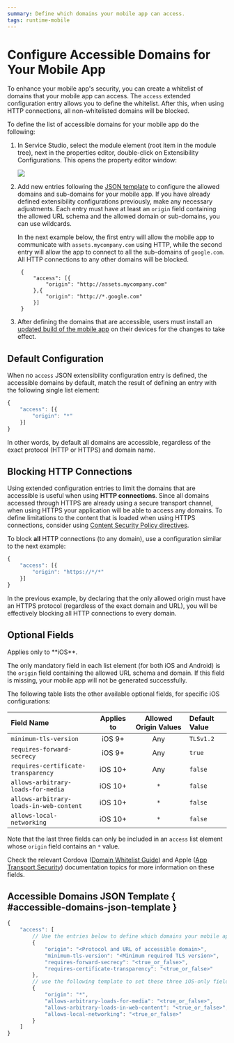 ```yaml
---
summary: Define which domains your mobile app can access.
tags: runtime-mobile
---
```


# Configure Accessible Domains for Your Mobile App

To enhance your mobile app's security, you can create a whitelist of domains that your mobile app can access. The `access` extended configuration entry allows you to define the whitelist. After this, when using HTTP connections, all non-whitelisted domains will be blocked.

To define the list of accessible domains for your mobile app do the following:

1. In Service Studio, select the module element \(root item in the module tree\), next in the properties editor, double-click on Extensibility Configurations. This opens the property editor window:

   ![](../../../.gitbook/assets/ss_extensibility_in_module_properties.png)

2. Add new entries following the [JSON template](configure-accessible-domains.md#accessible-domains-json-template%3E) to configure the allowed domains and sub-domains for your mobile app. If you have already defined extensibility configurations previously, make any necessary adjustments. Each entry must have at least an `origin` field containing the allowed URL schema and the allowed domain or sub-domains, you can use wildcards.

   In the next example below, the first entry will allow the mobile app to communicate with `assets.mycompany.com` using HTTP, while the second entry will allow the app to connect to all the sub-domains of `google.com`. All HTTP connections to any other domains will be blocked.

   ```text
    {
        "access": [{
            "origin": "http://assets.mycompany.com"
        },{
            "origin": "http://*.google.com"
        }]
    }
   ```

3. After defining the domains that are accessible, users must install an [updated build of the mobile app](../mobile-app-update-scenarios.md#situations-when-the-user-must-install-a-new-build%3E) on their devices for the changes to take effect.

## Default Configuration

When no `access` JSON extensibility configuration entry is defined, the accessible domains by default, match the result of defining an entry with the following single list element:

```javascript
{
    "access": [{
        "origin": "*"
    }]
}
```

In other words, by default all domains are accessible, regardless of the exact protocol \(HTTP or HTTPS\) and domain name.

## Blocking HTTP Connections

Using extended configuration entries to limit the domains that are accessible is useful when using **HTTP connections**. Since all domains accessed through HTTPS are already using a secure transport channel, when using HTTPS your application will be able to access any domains. To define limitations to the content that is loaded when using HTTPS connections, consider using [Content Security Policy directives](https://github.com/danielmarquespt/docs-product/tree/e7ea3f444d5129dab245c69ab72ae091554bc4fb/src/managing-the-applications-lifecycle/secure-the-applications/apply-content-security-policy.md%3E).

To block **all** HTTP connections \(to any domain\), use a configuration similar to the next example:

```javascript
{
    "access": [{
        "origin": "https://*/*"
    }]
}
```

In the previous example, by declaring that the only allowed origin must have an HTTPS protocol \(regardless of the exact domain and URL\), you will be effectively blocking all HTTP connections to every domain.

## Optional Fields

 Applies only to \*\*iOS\*\*.

The only mandatory field in each list element \(for both iOS and Android\) is the `origin` field containing the allowed URL schema and domain. If this field is missing, your mobile app will not be generated successfully.

The following table lists the other available optional fields, for specific iOS configurations:

| Field Name | Applies to | Allowed Origin Values | Default Value |
| :--- | :---: | :---: | :--- |
| `minimum-tls-version` | iOS 9+ | Any | `TLSv1.2` |
| `requires-forward-secrecy` | iOS 9+ | Any | `true` |
| `requires-certificate-transparency` | iOS 10+ | Any | `false` |
| `allows-arbitrary-loads-for-media` | iOS 10+ | `*` | `false` |
| `allows-arbitrary-loads-in-web-content` | iOS 10+ | `*` | `false` |
| `allows-local-networking` | iOS 10+ | `*` | `false` |

Note that the last three fields can only be included in an `access` list element whose `origin` field contains an `*` value.

Check the relevant Cordova \([Domain Whitelist Guide](https://cordova.apache.org/docs/en/latest/guide/appdev/whitelist/>)\) and Apple \([App Transport Security](https://developer.apple.com/library/content/releasenotes/General/WhatsNewIniOS/Articles/iOS9.html#//apple_ref/doc/uid/TP40016198-SW14>)\) documentation topics for more information on these fields.

## Accessible Domains JSON Template { \#accessible-domains-json-template }

```javascript
{
    "access": [
        // Use the entries below to define which domains your mobile app can connect to
        {
            "origin": "<Protocol and URL of accessible domain>",
            "minimum-tls-version": "<Minimum required TLS version>",
            "requires-forward-secrecy": "<true_or_false>",
            "requires-certificate-transparency": "<true_or_false>"
        },
        // use the following template to set these three iOS-only fields
        {
            "origin": "*",
            "allows-arbitrary-loads-for-media": "<true_or_false>",
            "allows-arbitrary-loads-in-web-content": "<true_or_false>",
            "allows-local-networking": "<true_or_false>"
        }
    ]
}
```


